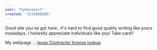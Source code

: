 ```yaml
---
user: "hymansmart"
created: "1533868905"
---
```


Good site you've got here.. It's hard to find good quality writing like yours nowadays.
I honestly appreciate individuals like you! Take 
care!!

My webpage ... <a href="https://Revistas.Ufpr.br/revistax/comment/view/24607/0/173642">texas Contractor license lookup</a>
